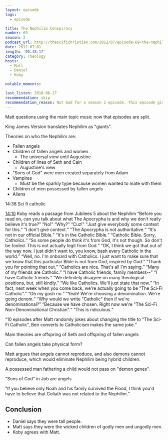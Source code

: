 ```yaml
---
layout: episode
tags:
  - episode

title: The Nephilim Conspiracy
number: 69
season: 2
podcast_url: http://thescifichristian.com/2012/07/episode-69-the-nephilim-conspiracy/
date: 2012-07-01
length: '00:48:17'
category: Theology
hosts:
  - Matt
  - Daniel
  - Koby

notable_moments:

last_listen: 2018-06-27
recommendation: skip
recommendation_reason: Not bad for a season 2 episode. This episode gives you a good look at the dynamic between Matt, Daniel, and Koby. 
---
```


Matt questions using the main topic music now that episodes are split. 

King James Version translates Nephilim as "giants". 

Theories on who the Nephilim are:
- Fallen angels
- Children of fallen angels and women
  - The universal view until Augustine
- Children of lines of Seth and Cain
  - Augustine's view
- "Sons of God" were men created separately from Adam
- Vampires
  - Must be the sparkly type because women wanted to mate with them
- Children of men possessed by fallen angels
- Aliens

14:38 Sci fi catholic
<div class="quote">
  <a class="timestamp tag is-medium is-rounded is-primary" href="http://thescifichristian.com/2012/07/episode-69-the-nephilim-conspiracy/#t=14:10">14:10</a>
  <span class="quote-context is-size-6">Koby reads a passage from Jubilees 5 about the Nephilim</span>
  <q class="matt">Before you read on, can you talk about what The Apocrypha is and why we don't really believe it's true?</q>
  <q class="koby">No!</q>
  <q class="matt">Why?</q>
  <q class="koby">Cuz!</q>
  <q class="matt">Just give everybody some context for this.</q>
  <q class="koby">I don't give context.</q>
  <q class="matt">The Apocrypha is not authoritative.</q>
  <q class="koby">It's not in our official Bible.</q>
  <q class="matt">It's in the Catholic Bible.</q>
  <q class="koby">Catholic Bible. Sorry, Catholics.</q>
  <q class="matt">So some people do think it's from God, it's not though. So don't be fooled. This is not actually legit from God.</q>
  <q class="koby">OK, I think we got that out of the way now. I just didn't want to, you know, bash every Catholic in the world.</q>
  <q class="matt">Well, no. I'm onboard with Catholics. I just want to make sure that we know that this particular Bible is not from God, inspired by God.</q>
  <q class="koby">Thank you for pointing that out.</q>
  <q class="matt">Catholics are nice. That's all I'm saying.</q>
  <q class="daniel">Many of my friends are Catholic.</q>
  <q class="matt">I have Catholic friends, family members--</q>
  <q class="koby">I have Catholic friends.</q>
  <q class="matt">We definitely disagree on many theological positions, but, still kindly.</q>
  <q class="koby">We like Catholics. We'll just state that now.</q>
  <q class="matt">In fact, next week when you come back, we're actually going to be "The Sci-Fi Catholic".</q>
  <q class="koby">Oh my gosh no.</q>
  <q class="matt">Yeah! We're choosing a denomination. We're going denom.</q>
  <q class="koby">Why would we write "Catholic" then if we're denominational?</q>
  <q class="matt">Because we have chosen. Right now we're "The Sci-Fi Non-Denominational Christian".</q>
  <q class="koby">This is ridiculous.</q>
</div>

<q class="archivist inline">10 episodes after Matt randomly jokes about changing the title to "The Sci-Fi Catholic", Ben converts to Catholicism makes the same joke.</q>


Main theories are offspring of Seth and offspring of fallen angels

Can fallen angels take physical form? 

Matt argues that angels cannot reproduce, and also demons cannot reproduce, which would eliminate Nephilim being hybrid children. 

A possessed man fathering a child would not pass on "demon genes".

"Sons of God" in Job are angels

<q class="archivist inline">If you believe only Noah and his family survived the Flood, I think you'd have to believe that Goliath was not related to the Nephilim.</q> 

## Conclusion
- Daniel says they were tall people.
- Matt says they were the wicked children of godly men and ungodly men. 
- Koby agrees with Matt. 